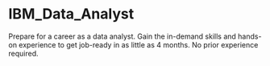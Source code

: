 # IBM_Data_Analyst
Prepare for a career as a data analyst. Gain the in-demand skills and hands-on experience to get job-ready in as little as 4 months. No prior experience required.
